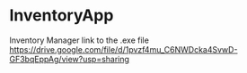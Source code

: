 # InventoryApp
Inventory Manager
link to the .exe file
https://drive.google.com/file/d/1pvzf4mu_C6NWDcka4SvwD-GF3bqEppAg/view?usp=sharing

